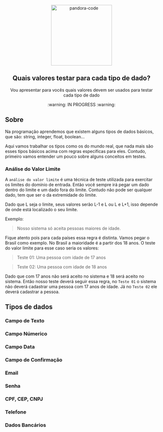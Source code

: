 <p align="center">
 <img width="200px" src="https://avatars.githubusercontent.com/u/87428056?s=200&v=4" align="center" alt="pandora-code" />
 <h2 align="center">Quais valores testar para cada tipo de dado?</h2>
 <p align="center">Vou apresentar para vocês quais valores devem ser usados para testar cada tipo de dado</p>
 <p align="center"> :warning: IN PROGRESS :warning: </p>
</p>

## Sobre

Na programação aprendemos que existem alguns tipos de dados básicos, que são: string, integer, float, boolean...

Aqui vamos trabalhar os tipos como os do mundo real, que nada mais são esses tipos básicos acima com regras especificas para eles.
Contudo, primeiro vamos entender um pouco sobre alguns conceitos em testes.

### Análise do Valor Limite

A `análise do valor limite` é uma técnica de teste utilizada para exercitar os limites do domínio de entrada. Então você sempre irá pegar um dado dentro do limite e um dado fora do limite. Contudo não pode ser qualquer dado, tem que ser o da extremidade do limite. 

Dado que L seja o limite, seus valores serão L-1 e L ou L e L+1, isso depende de onde está localizado o seu limite.

Exemplo:

> Nosso sistema só aceita pessoas maiores de idade.

Fique atento pois para cada países essa regra é distinta. Vamos pegar o Brasil como exemplo. No Brasil a maioridade é a partir dos 18 anos. O teste do valor limite para esse caso seria os valores:

> Teste 01: Uma pessoa com idade de 17 anos

> Teste 02: Uma pessoa com idade de 18 anos

Dado que com 17 anos não será aceito no sistema e 18 será aceito no sistema. Então nosso teste deverá seguir essa regra, no `Teste 01` o sistema não deverá cadastrar uma pessoa com 17 anos de idade. Já no `Teste 02` ele deverá cadastrar a pessoa.


## Tipos de dados

### Campo de Texto
### Campo Númerico
### Campo Data
### Campo de Confirmação
### Email
### Senha
### CPF, CEP, CNPJ  
### Telefone
### Dados Bancários
